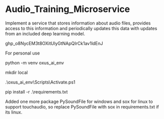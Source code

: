# Audio_Training_Microservice
Implement a service that stores information about audio files, provides access to this information and periodically updates this data with updates from an included deep learning model.

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

For personal use

python -m venv oxus_ai_env

mkdir local

.\oxus_ai_env\Scripts\Activate.ps1

pip install -r .\requirements.txt

Added one more package PySoundFile for windows and sox for linux to support touchaudio, so replace PySoundFile with sox in requirements.txt if its linux.